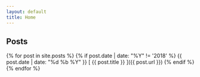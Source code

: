 ```yaml
---
layout: default
title: Home
---
```


## Posts

{% for post in site.posts %}
  {% if post.date | date: "%Y" != '2018' %}
    {{ post.date | date: "%d %b %Y" }}
    [ {{ post.title }} ]({{ post.url }})
  {% endif %}
{% endfor %}
